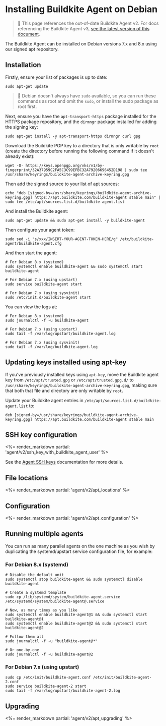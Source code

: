 # Installing Buildkite Agent on Debian

> 🚧 This page references the out-of-date Buildkite Agent v2.
> For docs referencing the Buildkite Agent v3, <a href="/docs/agent/v3/debian">see the latest version of this document</a>.

The Buildkite Agent can be installed on Debian versions 7.x and 8.x using our signed apt repository.

## Installation

Firstly, ensure your list of packages is up to date:

```shell
sudo apt-get update
```

> 📘
> Debian doesn't always have <code>sudo</code> available, so you can run these commands as root and omit the <code>sudo</code>, or install the sudo package as root first.

Next, ensure you have the `apt-transport-https` package installed for the HTTPS package repository, and the `dirmngr` package installed for adding the signing key:

```shell
sudo apt-get install -y apt-transport-https dirmngr curl gpg
```

Download the Buildkite PGP key to a directory that is only writable by `root` (create the directory before running the following command if it doesn't already exist):

```shell
wget -O- https://keys.openpgp.org/vks/v1/by-fingerprint/32A37959C2FA5C3C99EFBC32A79206696452D198 | sudo tee /usr/share/keyrings/buildkite-agent-archive-keyring.gpg
```

Then add the signed source to your list of apt sources:

```shell
echo "deb [signed-by=/usr/share/keyrings/buildkite-agent-archive-keyring.gpg] https://apt.buildkite.com/buildkite-agent stable main" | sudo tee /etc/apt/sources.list.d/buildkite-agent.list
```

And install the Buildkite agent:

```shell
sudo apt-get update && sudo apt-get install -y buildkite-agent
```

Then configure your agent token:

```shell
sudo sed -i "s/xxx/INSERT-YOUR-AGENT-TOKEN-HERE/g" /etc/buildkite-agent/buildkite-agent.cfg
```

And then start the agent:

```shell
# For Debian 8.x (systemd)
sudo systemctl enable buildkite-agent && sudo systemctl start buildkite-agent

# For Debian 7.x (using upstart)
sudo service buildkite-agent start

# For Debian 7.x (using sysvinit)
sudo /etc/init.d/buildkite-agent start
```

You can view the logs at:

```shell
# For Debian 8.x (systemd)
sudo journalctl -f -u buildkite-agent

# For Debian 7.x (using upstart)
sudo tail -f /var/log/upstart/buildkite-agent.log

# For Debian 7.x (using sysvinit)
sudo tail -f /var/log/buildkite-agent.log
```

## Updating keys installed using apt-key

If you've previously installed keys using `apt-key`, move the Buildkite agent key from `/etc/apt/trusted.gpg` or `/etc/apt/trusted.gpg.d/` to `/usr/share/keyrings/buildkite-agent-archive-keyring.gpg`, making sure that both that file and directory are only writable by `root`.

Update your Buildkite agent entries in `/etc/apt/sources.list.d/buildkite-agent.list` to:

```shell
deb [signed-by=/usr/share/keyrings/buildkite-agent-archive-keyring.gpg] https://apt.buildkite.com/buildkite-agent stable main
```

## SSH key configuration

<%= render_markdown partial: 'agent/v2/ssh_key_with_buildkite_agent_user' %>

See the [Agent SSH keys](/docs/agent/v2/ssh-keys) documentation for more details.

## File locations

<%= render_markdown partial: 'agent/v2/apt_locations' %>

## Configuration

<%= render_markdown partial: 'agent/v2/apt_configuration' %>

## Running multiple agents

You can run as many parallel agents on the one machine as you wish by duplicating the systemd/upstart service configuration file, for example:

### For Debian 8.x (systemd)

```shell
# Disable the default unit
sudo systemctl stop buildkite-agent && sudo systemctl disable buildkite-agent

# Create a systemd template
sudo cp /lib/systemd/system/buildkite-agent.service /etc/systemd/system/buildkite-agent@.service

# Now, as many times as you like
sudo systemctl enable buildkite-agent@1 && sudo systemctl start buildkite-agent@1
sudo systemctl enable buildkite-agent@2 && sudo systemctl start buildkite-agent@2

# Follow them all
sudo journalctl -f -u "buildkite-agent@*"

# Or one-by-one
sudo journalctl -f -u buildkite-agent@2
```

### For Debian 7.x (using upstart)

```shell
sudo cp /etc/init/buildkite-agent.conf /etc/init/buildkite-agent-2.conf
sudo service buildkite-agent-2 start
sudo tail -f /var/log/upstart/buildkite-agent-2.log
```

## Upgrading

<%= render_markdown partial: 'agent/v2/apt_upgrading' %>
